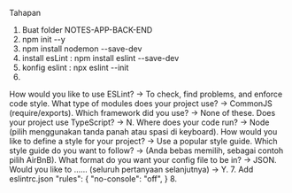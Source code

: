 Tahapan

1. Buat folder NOTES-APP-BACK-END
2. npm init --y
3. npm install nodemon --save-dev
4. install esLint : npm install eslint --save-dev
5. konfig eslint : npx eslint --init
6. 
How would you like to use ESLint? -> To check, find problems, and enforce code style.
What type of modules does your project use? -> CommonJS (require/exports).
Which framework did you use? -> None of these. 
Does your project use TypeScript? -> N.
Where does your code run? -> Node (pilih menggunakan tanda panah atau spasi di keyboard).
How would you like to define a style for your project? -> Use a popular style guide.
Which style guide do you want to follow? -> (Anda bebas memilih, sebagai contoh pilih AirBnB).
What format do you want your config file to be in? -> JSON.
Would you like to …… (seluruh pertanyaan selanjutnya) -> Y.
7. Add eslintrc.json
    "rules": {
        "no-console": "off",
    }
8.     